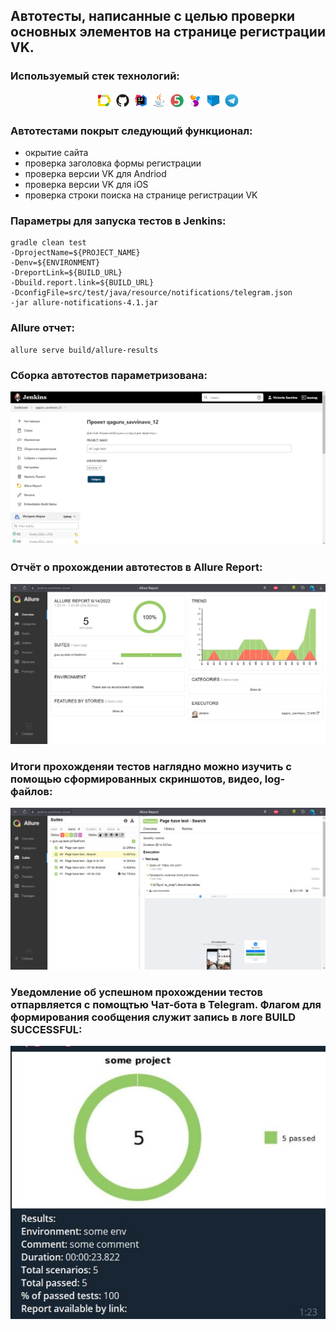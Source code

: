 ## Автотесты, написанные с целью проверки основных элементов на странице регистрации VK.
### Используемый стек технологий:
<p align="center">
<img width="5%" title="Allure_Report" src="imeg/Allure_Report.svg">
<img width="5%" title="Github" src="imeg/Github.svg">
<img width="5%" title="Intelij_IDEA" src="imeg/Intelij_IDEA.svg">
<img width="5%" title="Java" src="imeg/Java.svg">
<img width="5%" title="JUnit5" src="imeg/JUnit5.svg">
<img width="5%" title="Selenide" src="imeg/Selenide.svg">
<img width="5%" title="Selenoid" src="imeg/Selenoid.svg">
<img width="5%" title="Telegram" src="imeg/Telegram.svg">
</p>

### Автотестами покрыт следующий функционал:
* окрытие сайта
* проверка заголовка формы регистрации
* проверка версии VK для Andriod
* проверка версии VK для iOS
* проверка строки поиска на странице регистрации VK

### Параметры для запуска тестов в Jenkins:
```
gradle clean test
-DprojectName=${PROJECT_NAME}
-Denv=${ENVIRONMENT}
-DreportLink=${BUILD_URL}
-Dbuild.report.link=${BUILD_URL}
-DconfigFile=src/test/java/resource/notifications/telegram.json
-jar allure-notifications-4.1.jar
```

### Allure отчет:
 ```
allure serve build/allure-results
 ```

### Сборка автотестов параметризована:
![](src/test/java/resource/Jenk.png)

### Отчёт о прохождении автотестов в Allure Report:
![](src/test/java/resource/allure_1.jpg)

### Итоги прохожденяи тестов наглядно можно изучить с помощью сформированных скриншотов, видео, log-файлов: 
![](src/test/java/resource/allure_2.jpg)

### Уведомление об успешном прохождении тестов отпарвляется с помощтью Чат-бота в Telegram. Флагом для формирования сообщения служит запись в логе BUILD SUCCESSFUL: 
![](src/test/java/resource/teleg_bot.jpg)